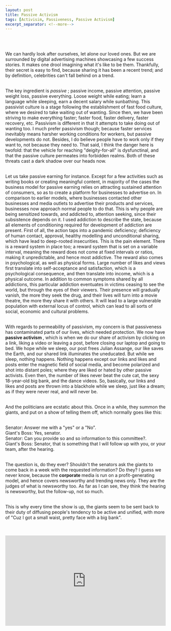```yaml
---
layout: post
title: Passive Activism
tags: [Activisim, Passiveness, Passive Activism]
excerpt_separator: <!--more-->
---
```




<br><br>

<p align="justify">
    

We can hardly look after ourselves, let alone our loved ones. But we are surrounded by digital advertising machines showcasing a few success stories. It makes one drool imagining what it's like to be them. <!--more-->Thankfully, their secret is easy to find, because sharing it has been a recent trend; and by definition, celebrities can't fall behind on a trend. <br><br>
    
The key ingredient is <em> passive </em>; passive income, passive attention, passive weight loss, passive everything. Loose weight while eating; learn a language while sleeping, earn a decent salary while sunbathing. This passivist culture is a stage following the establishment of fast food culture, where we desired to take waiting out of wanting. Since then, we have been striving to make everything faster; faster food, faster delivery, faster recovery, etc. Passivism is different in that it attempts to take doing out of wanting too. I much prefer passivism though; because faster services inevitably means harsher working conditions for workers, but passive developments do not. Besides, I do believe people have to work only if they want to, not because they need to. That said, I think the danger here is twofold: that the vehicle for reaching "deigity-for-all" is dysfunctinal, and that the passive culture permeates into forbidden realms. Both of these threats cast a dark shadow over our heads now. <br><br>
    
Let us take passive earning for instance. Except for a few activities such as writing books or creating meaningful content, in majority of the cases the business model for passive earning relies on attracting sustained attention of consumers, so as to create a platform for businesses to advertise on. In comparison to earlier models, where businesses contacted other businesses and media outlets to advertise their products and services, businesses now approach normal people to do that. This is why people are being sensitized towards, and addicted to, attention seeking, since their subsistence depends on it. I used addiction to describe the state, because all elements of conditioning required for development of addiction are present. First of all, the action taps into a pandemic deficiency; deficiency of human contact, approval, healthy modelling and unconditional sharing, which have lead to deep-rooted insecurities. This is the pain element. There is a reward system in place too; a reward system that is set on a variable interval, meaning the reward does not come at fixed intervals or ratios, making it unpredictable, and hence most addictive. The reward also comes in psychological, as well as physical forms. Large number of likes and views first translate into self-acceptance and satisfaction, which is a psychological consequence, and then translate into income, which is a physical outcome. In addition to common symptoms shared by all addictions, this particular addiction eventuates in victims ceasing to see the world, but through the eyes of their viewers. Their presence will gradually vanish, the more they seek the drug, and their lives will turn into a movie theatre, the more they share it with others. It will lead to a large vulnerable population with external locus of control, which can lead to all sorts of social, economic and cultural problems.  <br><br>
        
With regards to permeability of passivism, my concern is that passiveness has contaminated parts of our lives, which needed protection. We now have <b> passive activism </b>, which is when we do our share of activism by clicking on a link, liking a video or leaving a post, before closing our laptop and going to bed. We hope while we sleep, our post frees Julian Assange, our like saves the Earth, and our shared link illuminates the uneducated. But while we sleep, nothing happens. Nothing happens except our links and likes and posts enter the magnetic field of social media, and become polarized and shot into distant poles; where they are liked or hated by other passive activists. Even then, the number of likes never beat the cute cat, the sexy 18-year-old big bank, and the dance videos. So, basically, our links and likes and posts are thrown into a blackhole while we sleep, just like a dream; as if they were never real, and will never be.<br><br>

And the politicians are ecstatic about this. Once in a while, they summon the giants, and put on a show of telling them off, which normally goes like this:<br><br>

Senator: Answer me with a "yes" or a "No". <br>
Giant's Boss: Yes, senator. <br>
Senator: Can you provide so and so information to this committee?. <br>
Giant's Boss: Senator, that is something that I will follow up with you, or your team, after the hearing.<br><br>
 
The question is, do they ever? Shouldn't the senators ask the giants to come back in a week with the requested information? Do they? I guess we never know, because the <b> corporate </b> media is run on a profit-generating model, and hence covers newsworthy and trending news only. They are the judges of what is newsworthy too. As far as I can see, they think the hearing is newsworthy, but the follow-up, not so much. <br><br>
    
This is why every time the show is up, the giants seem to be sent back to their duty of diffusing people's tendency to be active and unified, with more of "Cuz I got a small waist, pretty face with a big bank".<br><br><br>
    
<div style="position:relative;padding-bottom:56.25%;height:0;overflow:hidden;"> <iframe style="width:100%;height:100%;position:absolute;left:0px;top:0px;overflow:hidden" frameborder="0" type="text/html" src="https://www.dailymotion.com/embed/video/x814c08?autoplay=1" width="100%" height="100%" allowfullscreen allow="autoplay"> </iframe> </div>


</p>  
  <br><br><br><br>
